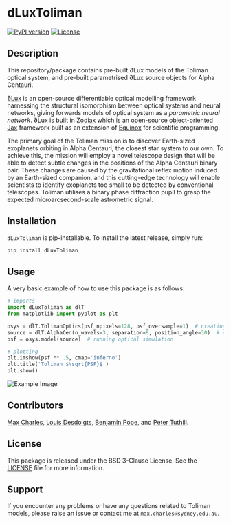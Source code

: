 # dLuxToliman

[![PyPI version](https://badge.fury.io/py/dLuxToliman.svg)](https://badge.fury.io/py/dLuxToliman)
[![License](https://img.shields.io/badge/license-BSD%203--Clause-blue.svg)](LICENSE)

## Description
This repository/package contains pre-built ∂Lux models of the Toliman optical system, and pre-built parametrised ∂Lux source objects for Alpha Centauri.

[∂Lux](https://louisdesdoigts.github.io/dLux/) is an open-source differentiable optical modelling framework harnessing the structural isomorphism between optical systems and neural networks, giving forwards models of optical system as a _parametric neural network_.
∂Lux is built in [Zodiax](https://github.com/LouisDesdoigts/zodiax) which is an open-source object-oriented [Jax](https://github.com/google/jax) framework built as an extension of [Equinox](https://github.com/patrick-kidger/equinox) for scientific programming.

The primary goal of the Toliman mission is to discover Earth-sized exoplanets orbiting in Alpha Centauri, the closest star system to our own.
To achieve this, the mission will employ a novel telescope design that will be able to detect subtle changes in the positions of the Alpha Centauri binary pair.
These changes are caused by the gravitational reflex motion induced by an Earth-sized companion, and this cutting-edge technology will enable scientists to identify exoplanets too small to be detected by conventional telescopes.
Toliman utilises a binary phase diffraction pupil to grasp the expected microarcsecond-scale astrometric signal.

## Installation

`dLuxToliman` is pip-installable. To install the latest release, simply run:

```bash
pip install dLuxToliman
```

## Usage

A very basic example of how to use this package is as follows:

```python
# imports
import dLuxToliman as dlT
from matplotlib import pyplot as plt

osys = dlT.TolimanOptics(psf_npixels=128, psf_oversample=1)  # creating Toliman optical system
source = dlT.AlphaCen(n_wavels=3, separation=8, position_angle=30)  # creating Alpha Centauri source
psf = osys.model(source)  # running optical simulation

# plotting
plt.imshow(psf ** .5, cmap='inferno')
plt.title('Toliman $\sqrt{PSF}$')
plt.show()
```

![Example Image](./assets/basic_toliman_psf.jpg)

## Contributors
[Max Charles](https://github.com/maxecharles), [Louis Desdoigts](https://github.com/LouisDesdoigts), [Benjamin Pope](https://github.com/benjaminpope), and [Peter Tuthill](https://github.com/ptuthill).

## License

This package is released under the BSD 3-Clause License. See the [LICENSE](LICENSE) file for more information.

## Support

If you encounter any problems or have any questions related to Toliman models, please raise an issue or contact me at `max.charles@sydney.edu.au`.
